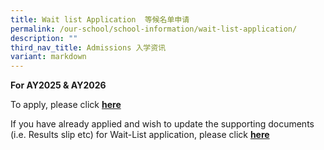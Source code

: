 ```yaml
---
title: Wait list Application  等候名单申请
permalink: /our-school/school-information/wait-list-application/
description: ""
third_nav_title: Admissions 入学资讯
variant: markdown
---
```

**For AY2025 & AY2026**

To apply, please click **[here](https://go.gov.sg/nhps-wl)**

If you have already applied and wish to update the supporting documents (i.e. Results slip etc) for Wait-List application, please click **[here](https://go.gov.sg/nhps-wlupdate)**